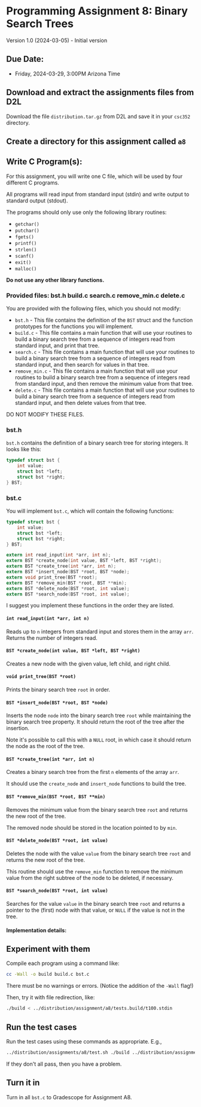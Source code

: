<link rel="stylesheet" href="https://unpkg.com/bamboo.css">

# Programming Assignment 8: Binary Search Trees

Version 1.0 (2024-03-05) - Initial version


## Due Date:

* Friday, 2024-03-29, 3:00PM Arizona Time


## Download and extract the assignments files from D2L

Download the file `distribution.tar.gz` from D2L and save it in your `csc352` directory.

## Create a directory for this assignment called `a8`

## Write C Program(s):

For this assignment, you will write one C file, which will be used by four different C programs.  

All programs will read input from standard input (stdin) and write output to standard output (stdout).

The programs should only use only the following library routines:

* `getchar()`
* `putchar()`
* `fgets()`
* `printf()`
* `strlen()`
* `scanf()`
* `exit()`
* `malloc()`

**Do not use any other library functions.**

### Provided files: bst.h build.c search.c remove_min.c delete.c

You are provided with the following files, which you should not modify:

* `bst.h` - This file contains the definition of the `BST` struct and the function prototypes for the functions you will implement.
* `build.c` - This file contains a main function that will use your routines to build a binary search tree from a sequence of integers read from standard input, and print that tree.
* `search.c` - This file contains a main function that will use your routines to build a binary search tree from a sequence of integers read from standard input, and then search for values in that tree.
* `remove_min.c` - This file contains a main function that will use your routines to build a binary search tree from a sequence of integers read from standard input, and then remove the minimum value from that tree.
* `delete.c` - This file contains a main function that will use your routines to build a binary search tree from a sequence of integers read from standard input, and then delete values from that tree.

DO NOT MODIFY THESE FILES.

### bst.h

`bst.h` contains the definition of a binary search tree for storing integers.  It looks like this:

```c
typedef struct bst {
    int value;
    struct bst *left;
    struct bst *right;
} BST;
```

### bst.c

You will implement `bst.c`, which will contain the following functions:

```c
typedef struct bst {
    int value;
    struct bst *left;
    struct bst *right;
} BST;

extern int read_input(int *arr, int n);
extern BST *create_node(int value, BST *left, BST *right);
extern BST *create_tree(int *arr, int n);
extern BST *insert_node(BST *root, BST *node);
extern void print_tree(BST *root);
extern BST *remove_min(BST *root, BST **min);
extern BST *delete_node(BST *root, int value);
extern BST *search_node(BST *root, int value);
```

I suggest you implement these functions in the order they are listed.

#### `int read_input(int *arr, int n)`
Reads up to `n` integers from standard input and stores them in the array `arr`.  
Returns the number of integers read.

#### `BST *create_node(int value, BST *left, BST *right)`
Creates a new node with the given value, left child, and right child.

#### `void print_tree(BST *root)`
Prints the binary search tree `root` in order.

#### `BST *insert_node(BST *root, BST *node)`
Inserts the node `node` into the binary search tree `root` while maintaining the binary search tree property.
It should return the root of the tree after the insertion.

Note it's possible to call this with a `NULL` root, in which case it should return the node as the root of the tree.

#### `BST *create_tree(int *arr, int n)`
Creates a binary search tree from the first `n` elements of the array `arr`.

It should use the `create_node` and `insert_node` functions to build the tree.


#### `BST *remove_min(BST *root, BST **min)`
Removes the minimum value from the binary search tree `root` and returns the new root of the tree.

The removed node should be stored in the location pointed to by `min`.

#### `BST *delete_node(BST *root, int value)`
Deletes the node with the value `value` from the binary search tree `root` and returns the new root of the tree.

This routine should use the `remove_min` function to remove the minimum value from the right subtree of the node to be deleted, if necessary.

#### `BST *search_node(BST *root, int value)`
Searches for the value `value` in the binary search tree `root` and returns a pointer to the (first) node with that value, or `NULL` if the value is not in the tree.

#### Implementation details:


## Experiment with them

Compile each program using a command like:

```bash
cc -Wall -o build build.c bst.c
```

There must be no warnings or errors.  (Notice the addition of the `-Wall` flag!)

Then, try it with file redirection, like:

```bash
./build < ../distribution/assignment/a8/tests.build/t100.stdin
```

## Run the test cases

Run the test cases using these commands as appropriate.  E.g.,

```bash
../distribution/assignments/a8/test.sh ./build ../distribution/assignments/a5/tests.build
```

If they don't all pass, then you have a problem.

## Turn it in

Turn in all `bst.c` to Gradescope for Assignment A8.

